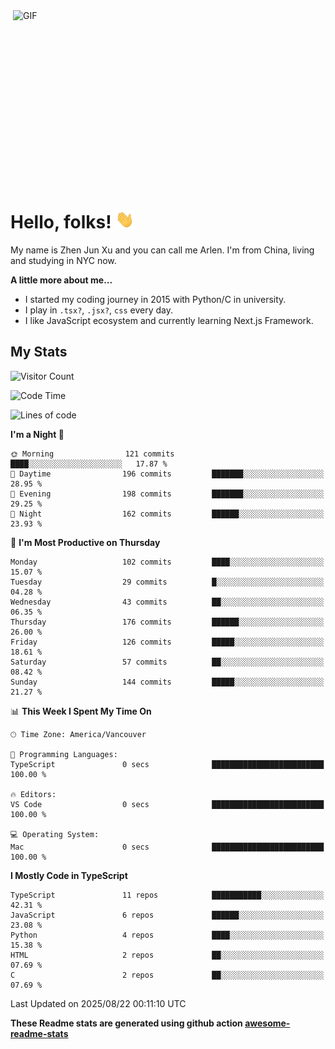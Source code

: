 <img align="right" alt="GIF" src="https://media.giphy.com/media/xUA7bdpLxQhsSQdyog/giphy.gif" width="500" height="320" />

# Hello, folks! <img src="https://raw.githubusercontent.com/arlenxuzj/arlenxuzj/master/assets/wave.gif" width="30px">

My name is Zhen Jun Xu and you can call me Arlen. I'm from China, living and studying in NYC now.

**A little more about me...**

 - I started my coding journey in 2015 with Python/C in university.
 - I play in `.tsx?`, `.jsx?`, `css` every day.
 - I like JavaScript ecosystem and currently learning Next.js Framework.

## My Stats

![Visitor Count](https://komarev.com/ghpvc/?username=arlenxuzj&color=blue&label=Profile+Views)

<!--START_SECTION:waka-->
![Code Time](http://img.shields.io/badge/Code%20Time-3%2C343%20hrs%2045%20mins-blue)

![Lines of code](https://img.shields.io/badge/From%20Hello%20World%20I%27ve%20Written-678.6%20thousand%20lines%20of%20code-blue)

**I'm a Night 🦉** 

```text
🌞 Morning                121 commits         ████░░░░░░░░░░░░░░░░░░░░░   17.87 % 
🌆 Daytime                196 commits         ███████░░░░░░░░░░░░░░░░░░   28.95 % 
🌃 Evening                198 commits         ███████░░░░░░░░░░░░░░░░░░   29.25 % 
🌙 Night                  162 commits         ██████░░░░░░░░░░░░░░░░░░░   23.93 % 
```
📅 **I'm Most Productive on Thursday** 

```text
Monday                   102 commits         ████░░░░░░░░░░░░░░░░░░░░░   15.07 % 
Tuesday                  29 commits          █░░░░░░░░░░░░░░░░░░░░░░░░   04.28 % 
Wednesday                43 commits          ██░░░░░░░░░░░░░░░░░░░░░░░   06.35 % 
Thursday                 176 commits         ██████░░░░░░░░░░░░░░░░░░░   26.00 % 
Friday                   126 commits         █████░░░░░░░░░░░░░░░░░░░░   18.61 % 
Saturday                 57 commits          ██░░░░░░░░░░░░░░░░░░░░░░░   08.42 % 
Sunday                   144 commits         █████░░░░░░░░░░░░░░░░░░░░   21.27 % 
```


📊 **This Week I Spent My Time On** 

```text
🕑︎ Time Zone: America/Vancouver

💬 Programming Languages: 
TypeScript               0 secs              █████████████████████████   100.00 % 

🔥 Editors: 
VS Code                  0 secs              █████████████████████████   100.00 % 

💻 Operating System: 
Mac                      0 secs              █████████████████████████   100.00 % 
```

**I Mostly Code in TypeScript** 

```text
TypeScript               11 repos            ███████████░░░░░░░░░░░░░░   42.31 % 
JavaScript               6 repos             ██████░░░░░░░░░░░░░░░░░░░   23.08 % 
Python                   4 repos             ████░░░░░░░░░░░░░░░░░░░░░   15.38 % 
HTML                     2 repos             ██░░░░░░░░░░░░░░░░░░░░░░░   07.69 % 
C                        2 repos             ██░░░░░░░░░░░░░░░░░░░░░░░   07.69 % 
```




 Last Updated on 2025/08/22 00:11:10 UTC
<!--END_SECTION:waka-->

**These Readme stats are generated using github action [awesome-readme-stats](https://github.com/anmol098/waka-readme-stats)**

